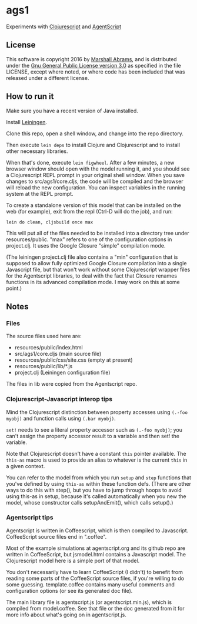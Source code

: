 # ags1
Experiments with [Clojurescript](http://clojurescript.org) and
[AgentScript](http://agentscript.org)

## License

This software is copyright 2016 by [Marshall
Abrams](http://members.logical.net/~marshall/), and is distributed
under the [Gnu General Public License version
3.0](http://www.gnu.org/copyleft/gpl.html) as specified in the file
LICENSE, except where noted, or where code has been included that was
released under a different license.  

## How to run it

Make sure you have a recent version of Java installed.

Install [Leiningen](http://leiningen.org).

Clone this repo, open a shell window, and change into the repo
directory.

Then execute `lein deps` to install Clojure and Clojurescript and to
install other necessary libraries.

When that's done, execute `lein figwheel`.  After a few minutes, a new
browser window should open with the model running it, and you should see
a Clojurescript REPL prompt in your original shell window.  When you
save changes to src/ags1/core.cljs, the code will be compiled and the browser 
will reload the new configuration.  You can inspect variables in
the running system at the REPL prompt.

To create a standalone version of this model that can be installed on
the web (for example), exit from the repl (Ctrl-D will do the job), and
run:

    lein do clean, cljsbuild once max

This will put all of the files needed to be installed into a directory
tree under resources/public.  "max" refers to one of the configuration
options in project.clj.  It uses the Google Closure "simple" compilation
mode.

(The leiningen project.clj file also contains a "min" configuration that
is supposed to allow fully optimized Google Closure compilation into a
single Javascript file, but that won't work without some Clojurescript
wrapper files for the Agentscript libraries, to deal with the fact that
Closure renames functions in its advanced compilation mode.  I may work
on this at some point.)

## Notes

### Files

The source files used here are:

* resources/public/index.html
* src/ags1/core.cljs (main source file)
* resources/public/css/site.css (empty at present)
* resources/public/lib/*.js
* project.clj (Leiningen configuration file)

The files in lib were copied from the Agentscript repo.  

### Clojurescript-Javascript interop tips

Mind the Clojurescript distinction between property accesses using
`(.-foo myobj)` and function calls using `(.bar myobj)`.

`set!` needs to see a literal property accessor such as `(.-foo
myobj)`; you can't assign the property accessor result to a variable and
then set! the variable.

Note that Clojurescript doesn't have a constant `this` pointer
available.  The `this-as` macro is used to provide an alias to whatever
is the current `this` in a given context.

You can refer to the model from which you run `setup` and `step`
functions that you've defined by using `this-as` within these function
defs.  (There are other ways to do this with step(), but you have to
jump through hoops to avoid using this-as in setup, because it's called
automatically when you new the model, whose constructor calls
setupAndEmit(), which calls setup().)

### Agentscript tips

Agentscript is written in Coffeescript, which is then compiled to
Javascript.  CoffeeScript source files end in ".coffee".

Most of the example simulations at agentscript.org and its github repo
are written in CoffeeScript, but jsmodel.html contains a Javascript
model.  The Clojurescript model here is a simple port of that model.

You don't necessarily have to learn CoffeeScript (I didn't) to benefit
from reading some parts of the CoffeeScript source files, if you're
willing to do some guessing.  template.coffee contains many useful
comments and configuration options (or see its generated doc file).

The main library file is agentscript.js (or agentscript.min.js), which
is compiled from model.coffee.  See that file or the doc generated from
it for more info about what's going on in agentscript.js.

